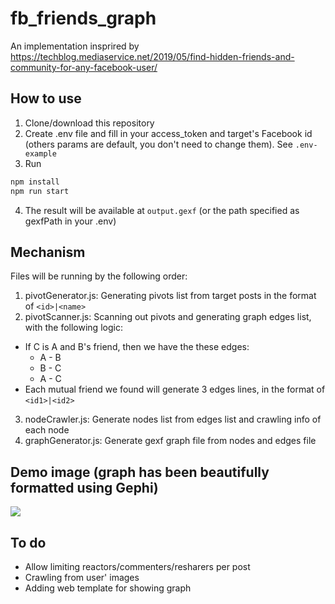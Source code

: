 # fb_friends_graph

An implementation insprired by https://techblog.mediaservice.net/2019/05/find-hidden-friends-and-community-for-any-facebook-user/

## How to use
1. Clone/download this repository
2. Create .env file and fill in your access_token and target's Facebook id (others params are default, you don't need to change them). See `.env-example`
3. Run
```bash
npm install
npm run start
```
4. The result will be available at `output.gexf` (or the path specified as gexfPath in your .env)

## Mechanism
Files will be running by the following order:
1. pivotGenerator.js: Generating pivots list from target posts in the format of `<id>|<name>`
2. pivotScanner.js: Scanning out pivots and generating graph edges list, with the following logic:
  - If C is A and B's friend, then we have the these edges:
    + A - B
    + B - C
    + A - C
  - Each mutual friend we found will generate 3 edges lines, in the format of `<id1>|<id2>`
3. nodeCrawler.js: Generate nodes list from edges list and crawling info of each node
4. graphGenerator.js: Generate gexf graph file from nodes and edges file

## Demo image (graph has been beautifully formatted using Gephi)
<img src="https://i.imgur.com/ZNJ9qKZ.jpg">

## To do
- Allow limiting reactors/commenters/resharers per post
- Crawling from user' images
- Adding web template for showing graph
